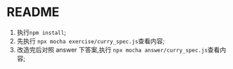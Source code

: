 # README

1. 执行`npm install`;
2. 先执行 `npx mocha exercise/curry_spec.js`查看内容;
3. 改造完后对照 answer 下答案,执行 `npx mocha answer/curry_spec.js`查看内容;
